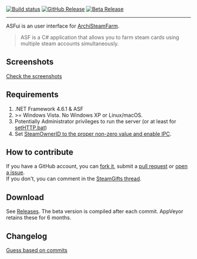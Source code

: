 [![Build status](https://img.shields.io/appveyor/ci/luckz/ASFui.svg?label=Build)](https://ci.appveyor.com/project/luckz/asfui)
[![GitHub Release](https://img.shields.io/github/release/Luckz/ASFui/all.svg)](https://github.com/Luckz/ASFui/releases/latest)
[![Beta Release](https://img.shields.io/badge/Latest%20Beta-Download-blue.svg)](https://ci.appveyor.com/project/luckz/asfui/build/artifacts)

---

ASFui is an user interface for [ArchiSteamFarm](https://github.com/JustArchi/ArchiSteamFarm/).

> ASF is a C# application that allows you to farm steam cards using multiple steam accounts simultaneously.

## Screenshots
[Check the screenshots](https://github.com/alvr/ASFui/wiki/Screenshots)

## Requirements
1. .NET Framework 4.6.1 & ASF
2. \>= Windows Vista. No Windows XP or Linux/macOS.
3. Potentially Administrator privileges to run the server (or at least for [setHTTP.bat](https://github.com/Luckz/ASFui/releases/download/0.6.4/setHTTP.bat.example))
4. Set [SteamOwnerID to the proper non-zero value and enable IPC](https://github.com/JustArchi/ArchiSteamFarm/wiki/Configuration#global-config).

## How to contribute
If you have a GitHub account, you can [fork it](https://github.com/Luckz/ASFui/), submit a [pull request](https://github.com/Luckz/ASFui/compare) or [open a issue](https://github.com/Luckz/ASFui/issues/new).  
If you don't, you can comment in the [SteamGifts thread](https://www.steamgifts.com/discussion/eT97I/).

## Download
See [Releases](https://github.com/Luckz/ASFui/releases).
The beta version is compiled after each commit. AppVeyor retains these for 6 months.

## Changelog
[Guess based on commits](../../commits/netframework/)
